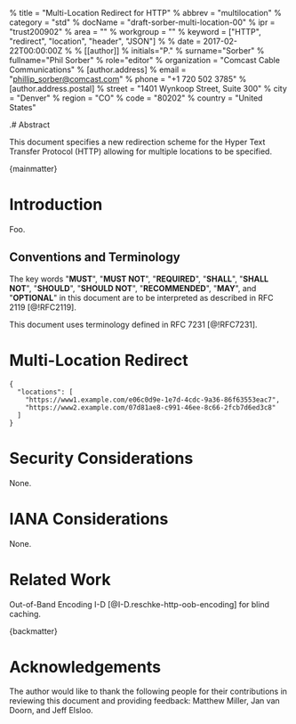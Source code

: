 % title = "Multi-Location Redirect for HTTP"
% abbrev = "multilocation"
% category = "std"
% docName = "draft-sorber-multi-location-00"
% ipr = "trust200902"
% area = ""
% workgroup = ""
% keyword = ["HTTP", "redirect", "location", "header", "JSON"]
%
% date = 2017-02-22T00:00:00Z
%
% [[author]]
% initials="P."
% surname="Sorber"
% fullname="Phil Sorber"
% role="editor"
% organization = "Comcast Cable Communications"
%   [author.address]
%   email = "phillip_sorber@comcast.com"
%   phone = "+1 720 502 3785"
%     [author.address.postal]
%     street = "1401 Wynkoop Street, Suite 300"
%     city = "Denver"
%     region = "CO"
%     code = "80202"
%     country = "United States"

.# Abstract

This document specifies a new redirection scheme for the Hyper Text
Transfer Protocol (HTTP) allowing for multiple locations to be
specified.

{mainmatter}

# Introduction

Foo.

## Conventions and Terminology

The key words "**MUST**", "**MUST NOT**", "**REQUIRED**", "**SHALL**", "**SHALL NOT**",
"**SHOULD**", "**SHOULD NOT**", "**RECOMMENDED**", "**MAY**", and "**OPTIONAL**" in this
document are to be interpreted as described in RFC 2119 [@!RFC2119].

This document uses terminology defined in RFC 7231 [@!RFC7231].

# Multi-Location Redirect

~~~ ascii-art
{
  "locations": [
    "https://www1.example.com/e06c0d9e-1e7d-4cdc-9a36-86f63553eac7",
    "https://www2.example.com/07d81ae8-c991-46ee-8c66-2fcb7d6ed3c8"
  ]
}
~~~

# Security Considerations

None.

# IANA Considerations

None.

# Related Work

Out-of-Band Encoding I-D [@I-D.reschke-http-oob-encoding] for blind caching.

{backmatter}

# Acknowledgements

The author would like to thank the following people for their
contributions in reviewing this document and providing feedback: Matthew Miller, Jan van Doorn,
and Jeff Elsloo.
